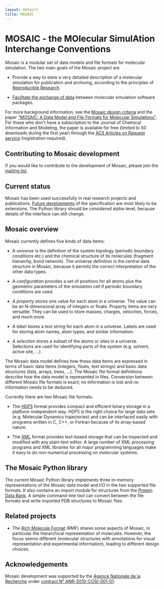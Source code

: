 ```yaml
---
layout: default
title: MOSAIC
---
```


# MOSAIC - the MOlecular SimulAtion Interchange Conventions

Mosaic is a modular set of data models and file formats for molecular
simulation. The two main goals of the Mosaic project are

* Provide a way to store a very detailed description of a molecular
  simulation for publication and archiving, according to the
  principles of
  [Reproducible Research](http://en.wikipedia.org/wiki/Reproducibility).

* [Facilitate the exchange of data](molecular_simulation.html)
  between molecular simulation software packages.

For more background information, see the
[Mosaic design criteria](design_criteria.html) and the paper
["MOSAIC: A Data Model and File Formats for Molecular Simulations"](http://dx.doi.org/10.1021/ci400599y). For
those who don't have a subscription to the Journal of Chemical
Information and Modeling, the paper is available for free (limited to
50 downloads during the first year) through the
[ACS Articles on Request service](http://pubs.acs.org/articlesonrequest/AOR-dADBta6jVTVtVb6bbGmJ) (registration required).

## Contributing to Mosaic development

If you would like to contribute to the development of Mosaic, please
join the [mailing list](https://groups.google.com/d/forum/mosaic-developers).

## Current status

Mosaic has been used successfully in real research projects and
publications. [Future developments](future.html) of the specification
are most likely to be extensions. The Python library should be
considered alpha-level, because details of the interface can still
change.


## Mosaic overview

Mosaic currently defines five kinds of data items:

* A *universe* is the definition of the system topology (periodic
  boundary conditions etc.) and the chemical structure of its
  molecules (fragment hierarchy, bond network). The universe
  definition is the central data structure in Mosaic, because it
  permits the correct interpretation of the other data types.

* A *configuration* provides a set of positions for all atoms plus
  the geometric parameters of the simulation cell if periodic boundary
  conditions are used.

* A *property* stores one value for each atom in a universe. The
  value can be an N-dimensional array of integers or floats. Property
  items are very versatile. They can be used to store masses, charges,
  velocities, forces, and much more.

* A *label* stores a text string for each atom in a universe. Labels
  are used for storing atom names, atom types, and similar
  information.

* A *selection* stores a subset of the atoms or sites in a universe.
  Selections are used for identifying parts of the system (e.g. solvent,
  active site, ...).

The Mosaic data model defines how these data items are expressed in
terms of basic data items (integers, floats, text strings) and basic
data structures (lists, arrays, trees, ...). The Mosaic file format
definitions describe how the data model is represented in files.
Conversion between different Mosaic file formats is exact; no
information is lost and no information needs to be deduced.

Currently there are two Mosaic file formats:

* The [HDF5](http://www.hdfgroup.org/HDF5/) format provides compact
  and efficient binary storage in a platform-independent way.
  HDF5 is the right choice for large data sets (e.g. Molecular Dynamics
  trajectories) and can be interfaced easily with programs written
  in C, C++, or Fortran because of its array-based nature.

* The [XML](http://www.w3.org/XML/) format provides text-based storage
  that can be inspected and modified with any plain-text editor. A large
  number of XML processing programs and XML libraries for all major
  programming languages make it easy to do non-numerical processing
  on molecular systems.

## The Mosaic Python library

The current Mosaic Python library implements three
in-memory representations of the Mosaic data model and I/O in the two
supported file formats. It also contains an import module for
structures from the [Protein Data Bank](http://www.wwpdb.org/).  A
simple command-line tool can convert between the file formats and
write imported PDB structures to Mosaic files.

## Related projects

* The [Rich Molecule Format](http://salilab.github.com/rmf/rmf.html)
  (RMF) shares some aspects of Mosaic, in particular the hierarchical
  representation of molecules. However, the focus seems different
  (molecular structures with annotations for visual representation
  and experimental information), leading to different design choices.

## Acknowledgements

Mosaic development was supported by the
[Agence Nationale de la Recherche](http://www.agence-nationale-recherche.fr/)
under
[contract N° ANR-2010-COSI-001-01](http://dirac.cnrs-orleans.fr/sputnik/home/).
